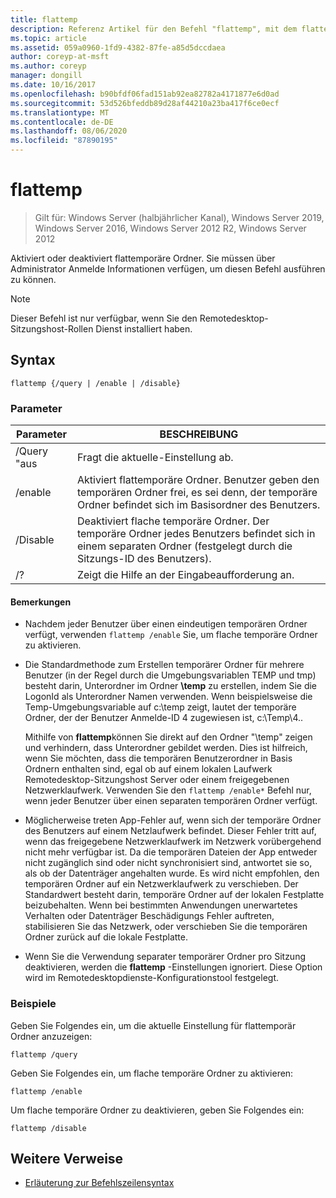 ```yaml
---
title: flattemp
description: Referenz Artikel für den Befehl "flattemp", mit dem flattemporäre Ordner aktiviert oder deaktiviert werden.
ms.topic: article
ms.assetid: 059a0960-1fd9-4382-87fe-a85d5dccdaea
author: coreyp-at-msft
ms.author: coreyp
manager: dongill
ms.date: 10/16/2017
ms.openlocfilehash: b90bfdf06fad151ab92ea82782a4171877e6d0ad
ms.sourcegitcommit: 53d526bfeddb89d28af44210a23ba417f6ce0ecf
ms.translationtype: MT
ms.contentlocale: de-DE
ms.lasthandoff: 08/06/2020
ms.locfileid: "87890195"
---
```

# <a name="flattemp"></a>flattemp

> Gilt für: Windows Server (halbjährlicher Kanal), Windows Server 2019, Windows Server 2016, Windows Server 2012 R2, Windows Server 2012

Aktiviert oder deaktiviert flattemporäre Ordner. Sie müssen über Administrator Anmelde Informationen verfügen, um diesen Befehl ausführen zu können.

> [!NOTE]
> Dieser Befehl ist nur verfügbar, wenn Sie den Remotedesktop-Sitzungshost-Rollen Dienst installiert haben.

## <a name="syntax"></a>Syntax

```
flattemp {/query | /enable | /disable}
```

### <a name="parameters"></a>Parameter

| Parameter | BESCHREIBUNG |
| --------- | ----------- |
| /Query "aus | Fragt die aktuelle-Einstellung ab. |
| /enable | Aktiviert flattemporäre Ordner. Benutzer geben den temporären Ordner frei, es sei denn, der temporäre Ordner befindet sich im Basisordner des Benutzers. |
| /Disable | Deaktiviert flache temporäre Ordner. Der temporäre Ordner jedes Benutzers befindet sich in einem separaten Ordner (festgelegt durch die Sitzungs-ID des Benutzers). |
| /? | Zeigt die Hilfe an der Eingabeaufforderung an. |

#### <a name="remarks"></a>Bemerkungen

- Nachdem jeder Benutzer über einen eindeutigen temporären Ordner verfügt, verwenden `flattemp /enable` Sie, um flache temporäre Ordner zu aktivieren.

- Die Standardmethode zum Erstellen temporärer Ordner für mehrere Benutzer (in der Regel durch die Umgebungsvariablen TEMP und tmp) besteht darin, Unterordner im Ordner **\temp** zu erstellen, indem Sie die LogonId als Unterordner Namen verwenden. Wenn beispielsweise die Temp-Umgebungsvariable auf c:\temp zeigt, lautet der temporäre Ordner, der der Benutzer Anmelde-ID 4 zugewiesen ist, c:\Temp\4..

    Mithilfe von **flattemp**können Sie direkt auf den Ordner "\temp" zeigen und verhindern, dass Unterordner gebildet werden. Dies ist hilfreich, wenn Sie möchten, dass die temporären Benutzerordner in Basis Ordnern enthalten sind, egal ob auf einem lokalen Laufwerk Remotedesktop-Sitzungshost Server oder einem freigegebenen Netzwerklaufwerk. Verwenden Sie den `flattemp /enable*` Befehl nur, wenn jeder Benutzer über einen separaten temporären Ordner verfügt.

- Möglicherweise treten App-Fehler auf, wenn sich der temporäre Ordner des Benutzers auf einem Netzlaufwerk befindet. Dieser Fehler tritt auf, wenn das freigegebene Netzwerklaufwerk im Netzwerk vorübergehend nicht mehr verfügbar ist. Da die temporären Dateien der App entweder nicht zugänglich sind oder nicht synchronisiert sind, antwortet sie so, als ob der Datenträger angehalten wurde. Es wird nicht empfohlen, den temporären Ordner auf ein Netzwerklaufwerk zu verschieben. Der Standardwert besteht darin, temporäre Ordner auf der lokalen Festplatte beizubehalten. Wenn bei bestimmten Anwendungen unerwartetes Verhalten oder Datenträger Beschädigungs Fehler auftreten, stabilisieren Sie das Netzwerk, oder verschieben Sie die temporären Ordner zurück auf die lokale Festplatte.

- Wenn Sie die Verwendung separater temporärer Ordner pro Sitzung deaktivieren, werden die **flattemp** -Einstellungen ignoriert. Diese Option wird im Remotedesktopdienste-Konfigurationstool festgelegt.

### <a name="examples"></a>Beispiele

Geben Sie Folgendes ein, um die aktuelle Einstellung für flattemporär Ordner anzuzeigen:

```
flattemp /query
```

Geben Sie Folgendes ein, um flache temporäre Ordner zu aktivieren:

```
flattemp /enable
```

Um flache temporäre Ordner zu deaktivieren, geben Sie Folgendes ein:

```
flattemp /disable
```

## <a name="additional-references"></a>Weitere Verweise

- [Erläuterung zur Befehlszeilensyntax](command-line-syntax-key.md)

